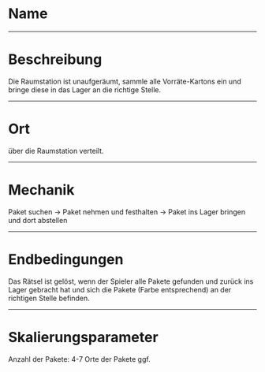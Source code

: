 # Name

<!---
    -  Vorrätetransport
-->

---

# Beschreibung

<!---
    - Sollte das Rätsel nur mit den nötigsten Infos beschreiben.
    - Dieser Abschnitt kann dem Spieler im HUD angezeigt werden.
-->

Die Raumstation ist unaufgeräumt, sammle alle Vorräte-Kartons ein und bringe diese in das
Lager an die richtige Stelle.

---

# Ort
<!---
    - Wo ist dieses Rätsel zu finden? (in Wand integriert, freistehend,
      über die Raumstation verteilt, ein ganzer Raum....)
-->

über die Raumstation verteilt.

---

# Mechanik

<!---
    - Exakte Beschreibung der benötigten Schritte/Aufgaben des Spielers 
-->

Paket suchen -> Paket nehmen und festhalten -> Paket ins Lager bringen und dort abstellen

---

# Endbedingungen

<!---
    - Exakte Beschreibung, wann das Rätsel erfolgreich gelöst ist.
    - (optional) Exakte Beschreibung, wann es fehlschlägt.
    - (optional) Exakte beschreibung, wann Rätsel zurückgesetzt wird.
-->

Das Rätsel ist gelöst, wenn der Spieler alle Pakete gefunden und
zurück ins Lager gebracht hat und sich die Pakete (Farbe entsprechend)
an der richtigen Stelle befinden.

---

# Skalierungsparameter

<!---
    - Einstellungsvariablen/-parameter 
        - welche gibt es 
        - auswirkungen
        - was für eine Range haben sie
        - schwierigkeits Einschätzung
-->

Anzahl der Pakete: 4-7
Orte der Pakete ggf.
